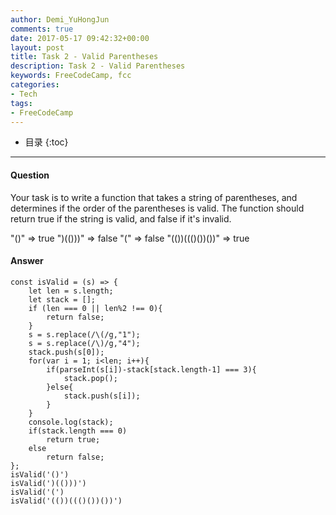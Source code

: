 ```yaml
---
author: Demi_YuHongJun
comments: true
date: 2017-05-17 09:42:32+00:00
layout: post
title: Task 2 - Valid Parentheses
description: Task 2 - Valid Parentheses
keywords: FreeCodeCamp, fcc
categories:
- Tech
tags:
- FreeCodeCamp
---
```

* 目录
{:toc}
---
#### Question

Your task is to write a function that takes a string of parentheses, and determines if the order of the parentheses is valid. The function should return true if the string is valid, and false if it's invalid.

  "()"              =>  true
  ")(()))"          =>  false
  "("               =>  false
  "(())((()())())"  =>  true


#### Answer

```
const isValid = (s) => {
    let len = s.length;
    let stack = [];
    if (len === 0 || len%2 !== 0){
        return false;
    }
    s = s.replace(/\(/g,"1");
    s = s.replace(/\)/g,"4");
    stack.push(s[0]);
    for(var i = 1; i<len; i++){
        if(parseInt(s[i])-stack[stack.length-1] === 3){
            stack.pop();
        }else{
            stack.push(s[i]);
        }
    }
    console.log(stack);
    if(stack.length === 0)
        return true;
    else
        return false;
};
isValid('()')
isValid(')(()))')
isValid('(')
isValid('(())((()())())')
```


